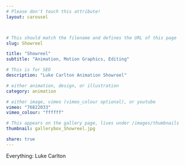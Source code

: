 ```yaml
---
# Please don't touch this attribute!
layout: carousel



# This should match the filename and defines the URL of this page
slug: Showreel

title: "Showreel"
subtitle: "Animation, Motion Graphics, Editing"

# This is for SEO
description: "Luke Carlton Animation Showreel"

# either animation, design, or illustration
category: animation

# either image, vimeo (vimeo_colour optional), or youtube
vimeo: "76822033"
vimeo_colour: "ffffff"

# This appears on the gallery page, lives under /images/thumbnails
thumbnail: gallerybox_Showreel.jpg

share: true
---
```


Everything: Luke Carlton